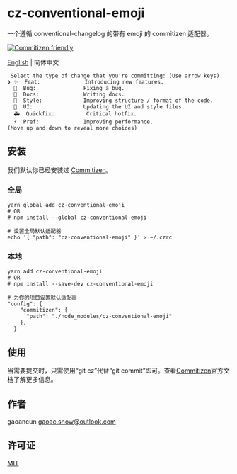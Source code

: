 # cz-conventional-emoji

一个遵循 conventional-changelog 的带有 emoji 的 commitizen 适配器。

[![Commitizen friendly](https://img.shields.io/badge/commitizen-friendly-brightgreen.svg)](http://commitizen.github.io/cz-cli/)

[English](./README.md) | 简体中文

```
 Select the type of change that you're committing: (Use arrow keys)
❯ ✨  Feat:              Introducing new features.
  🐛  Bug:               Fixing a bug.
  📝  Docs:              Writing docs.
  🎨  Style:             Improving structure / format of the code.
  💄  UI:                Updating the UI and style files.
  🚑  Quickfix:          Critical hotfix.
  ⚡️  Pref:              Improving performance.
(Move up and down to reveal more choices)
```

## 安装

我们默认你已经安装过 [Commitizen](https://github.com/commitizen/cz-cli)。

### 全局

```
yarn global add cz-conventional-emoji
# OR
# npm install --global cz-conventional-emoji

# 设置全局默认适配器
echo '{ "path": "cz-conventional-emoji" }' > ~/.czrc
```

### 本地

```
yarn add cz-conventional-emoji
# OR
# npm install --save-dev cz-conventional-emoji

# 为你的项目设置默认适配器
"config": {
    "commitizen": {
      "path": "./node_modules/cz-conventional-emoji"
    },
  }
```

## 使用

当需要提交时，只需使用“git cz”代替“git commit”即可。查看[Commitizen](https://github.com/commitizen/cz-cli)官方文档了解更多信息。

## 作者

gaoancun <gaoac.snow@outlook.com>

## 许可证

[MIT](LICENSE)
